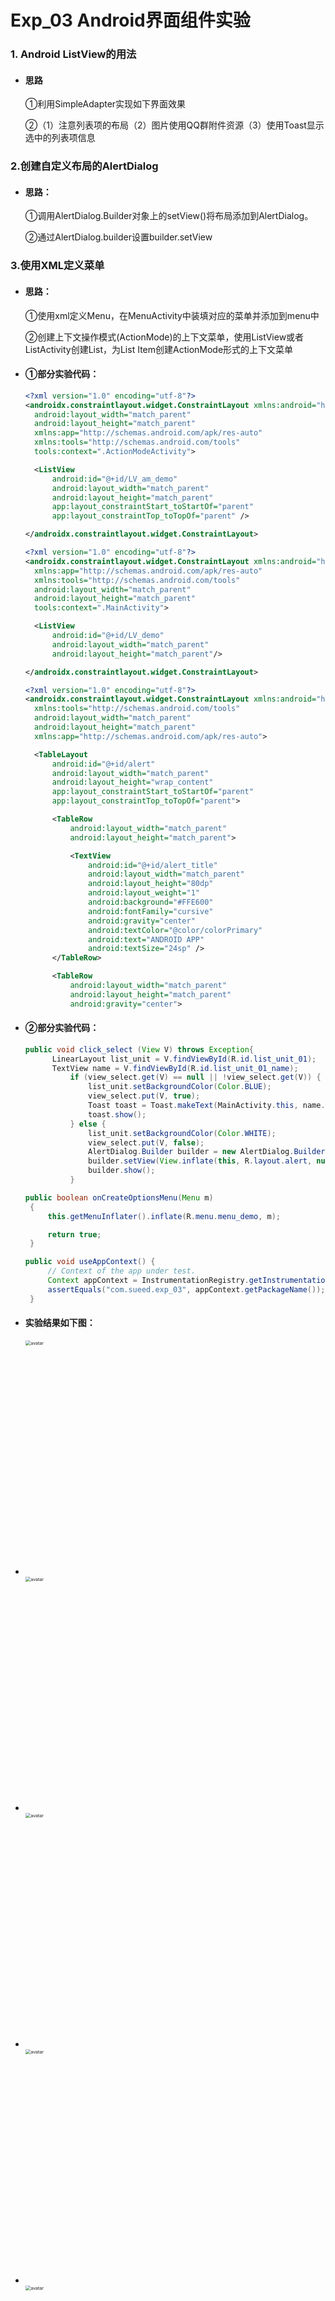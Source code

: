 # Exp_03 Android界面组件实验

### 1. Android ListView的用法

- #### 思路

  ①利用SimpleAdapter实现如下界面效果

  ②（1）注意列表项的布局（2）图片使用QQ群附件资源（3）使用Toast显示选中的列表项信息

### 2.创建自定义布局的AlertDialog

- #### 思路：

  ①调用AlertDialog.Builder对象上的setView()将布局添加到AlertDialog。

  ②通过AlertDialog.builder设置builder.setView

### 3.使用XML定义菜单

- #### 思路：

  ①使用xml定义Menu，在MenuActivity中装填对应的菜单并添加到menu中

  ②创建上下文操作模式(ActionMode)的上下文菜单，使用ListView或者ListActivity创建List，为List Item创建ActionMode形式的上下文菜单

- #### ①部分实验代码：

  ```xml
  <?xml version="1.0" encoding="utf-8"?>
  <androidx.constraintlayout.widget.ConstraintLayout xmlns:android="http://schemas.android.com/apk/res/android"
    android:layout_width="match_parent"
    android:layout_height="match_parent"
    xmlns:app="http://schemas.android.com/apk/res-auto"
    xmlns:tools="http://schemas.android.com/tools"
    tools:context=".ActionModeActivity">

    <ListView
        android:id="@+id/LV_am_demo"
        android:layout_width="match_parent"
        android:layout_height="match_parent"
        app:layout_constraintStart_toStartOf="parent"
        app:layout_constraintTop_toTopOf="parent" />

  </androidx.constraintlayout.widget.ConstraintLayout>
  ```
  
  ```xml
  <?xml version="1.0" encoding="utf-8"?>
  <androidx.constraintlayout.widget.ConstraintLayout xmlns:android="http://schemas.android.com/apk/res/android"
    xmlns:app="http://schemas.android.com/apk/res-auto"
    xmlns:tools="http://schemas.android.com/tools"
    android:layout_width="match_parent"
    android:layout_height="match_parent"
    tools:context=".MainActivity">

    <ListView
        android:id="@+id/LV_demo"
        android:layout_width="match_parent"
        android:layout_height="match_parent"/>

  </androidx.constraintlayout.widget.ConstraintLayout>
  ```
   
  ```xml
  <?xml version="1.0" encoding="utf-8"?>
  <androidx.constraintlayout.widget.ConstraintLayout xmlns:android="http://schemas.android.com/apk/res/android"
    xmlns:tools="http://schemas.android.com/tools"
    android:layout_width="match_parent"
    android:layout_height="match_parent"
    xmlns:app="http://schemas.android.com/apk/res-auto">

    <TableLayout
        android:id="@+id/alert"
        android:layout_width="match_parent"
        android:layout_height="wrap_content"
        app:layout_constraintStart_toStartOf="parent"
        app:layout_constraintTop_toTopOf="parent">

        <TableRow
            android:layout_width="match_parent"
            android:layout_height="match_parent">

            <TextView
                android:id="@+id/alert_title"
                android:layout_width="match_parent"
                android:layout_height="80dp"
                android:layout_weight="1"
                android:background="#FFE600"
                android:fontFamily="cursive"
                android:gravity="center"
                android:textColor="@color/colorPrimary"
                android:text="ANDROID APP"
                android:textSize="24sp" />
        </TableRow>

        <TableRow
            android:layout_width="match_parent"
            android:layout_height="match_parent"
            android:gravity="center">

  ```

- #### ②部分实验代码：

  ```java
  public void click_select (View V) throws Exception{
        LinearLayout list_unit = V.findViewById(R.id.list_unit_01);
        TextView name = V.findViewById(R.id.list_unit_01_name);
            if (view_select.get(V) == null || !view_select.get(V)) {
                list_unit.setBackgroundColor(Color.BLUE);
                view_select.put(V, true);
                Toast toast = Toast.makeText(MainActivity.this, name.getText(), Toast.LENGTH_SHORT);
                toast.show();
            } else {
                list_unit.setBackgroundColor(Color.WHITE);
                view_select.put(V, false);
                AlertDialog.Builder builder = new AlertDialog.Builder(this);
                builder.setView(View.inflate(this, R.layout.alert, null));
                builder.show();
            }
  ```
  
   ```java
  public boolean onCreateOptionsMenu(Menu m)
    {
        this.getMenuInflater().inflate(R.menu.menu_demo, m);

        return true;
    }
  ```
  
   ```java
  public void useAppContext() {
        // Context of the app under test.
        Context appContext = InstrumentationRegistry.getInstrumentation().getTargetContext();
        assertEquals("com.sueed.exp_03", appContext.getPackageName());
    }
  ```

- #### 实验结果如下图：

- <img src="https://github.com/17515424731/Android/blob/main/image/sy3-01.png" alt="avatar" style="zoom:50%; width:750px" />

- <img src="https://github.com/17515424731/Android/blob/main/image/sy3-02.png" alt="avatar" style="zoom:50%; width:750px" />

- <img src="https://github.com/17515424731/Android/blob/main/image/sy3-03.png" alt="avatar" style="zoom:50%; width:750px" />

- <img src="https://github.com/17515424731/Android/blob/main/image/sy3-04.png" alt="avatar" style="zoom:50%; width:750px" />

- <img src="https://github.com/17515424731/Android/blob/main/image/sy3-05.png" alt="avatar" style="zoom:50%; width:750px" />

- <img src="https://github.com/17515424731/Android/blob/main/image/sy3-06.png" alt="avatar" style="zoom:50%; width:750px" />

- <img src="https://github.com/17515424731/Android/blob/main/image/sy3-07.png" alt="avatar" style="zoom:50%; width:750px" />

- <img src="https://github.com/17515424731/Android/blob/main/image/sy3-08.png" alt="avatar" style="zoom:50%; width:750px" />

- <img src="https://github.com/17515424731/Android/blob/main/image/sy3-09.png" alt="avatar" style="zoom:50%; width:750px" />
